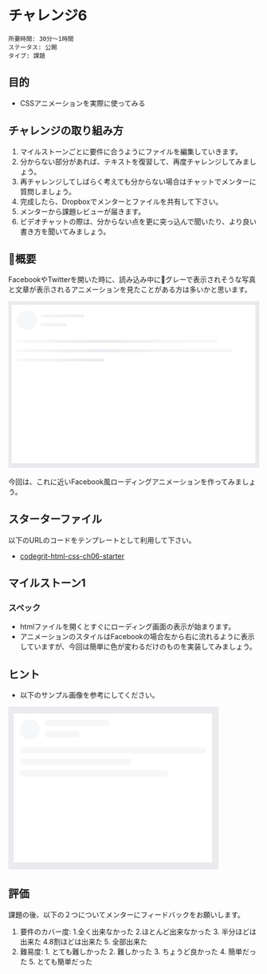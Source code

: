 # チャレンジ6

```
所要時間: 30分〜1時間
ステータス: 公開
タイプ: 課題
```

## 目的

- CSSアニメーションを実際に使ってみる

## チャレンジの取り組み方

1. マイルストーンごとに要件に合うようにファイルを編集していきます。
2. 分からない部分があれば、テキストを復習して、再度チャレンジしてみましょう。
3. 再チャレンジしてしばらく考えても分からない場合はチャットでメンターに質問しましょう。
4. 完成したら、Dropboxでメンターとファイルを共有して下さい。
5. メンターから課題レビューが届きます。
6. ビデオチャットの際は、分からない点を更に突っ込んで聞いたり、より良い書き方を聞いてみましょう。

## 概要

FacebookやTwitterを開いた時に、読み込み中にグレーで表示されそうな写真と文章が表示されるアニメーションを見たことがある方は多いかと思います。

![Facebookローディング](./images/fb_loading.gif)

今回は、これに近いFacebook風ローディングアニメーションを作ってみましょう。

## スターターファイル

以下のURLのコードをテンプレートとして利用して下さい。

- [codegrit-html-css-ch06-starter](https://github.com/codegrit-jp-students/codegrit-html-css-ch06-starter)


## マイルストーン1

### スペック

- htmlファイルを開くとすぐにローディング画面の表示が始まります。
- アニメーションのスタイルはFacebookの場合左から右に流れるように表示していますが、今回は簡単に色が変わるだけのものを実装してみましょう。

## ヒント

- 以下のサンプル画像を参考にしてください。

![完成形サンプル](./images/placeholder-animation-sample.gif)


## 評価

課題の後、以下の２つについてメンターにフィードバックをお願いします。

1. 要件のカバー度: 1.全く出来なかった 2.ほとんど出来なかった 3. 半分ほどは出来た 4.8割ほどは出来た 5. 全部出来た
2. 難易度: 1. とても難しかった 2. 難しかった 3. ちょうど良かった 4. 簡単だった 5. とても簡単だった
